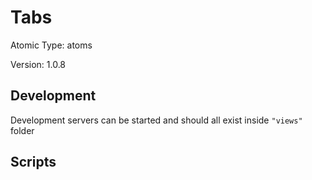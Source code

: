 # Tabs

Atomic Type: atoms

Version: 1.0.8

## Development

Development servers can be started and should all exist inside `"views"` folder

## Scripts
